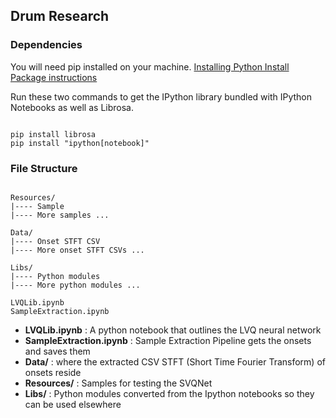 ## Drum Research


### Dependencies 
You will need pip installed on your machine. [Installing Python Install Package instructions](https://pip.pypa.io/en/latest/installing.html)

Run these two commands to get the IPython library bundled with IPython Notebooks as well as Librosa.

```

pip install librosa
pip install "ipython[notebook]"

```

### File Structure

```

Resources/
|---- Sample
|---- More samples ...

Data/
|---- Onset STFT CSV
|---- More onset STFT CSVs ...

Libs/
|---- Python modules 
|---- More python modules ...

LVQLib.ipynb
SampleExtraction.ipynb

```

- __LVQLib.ipynb__ : A python notebook that outlines the LVQ neural network
- __SampleExtraction.ipynb__ : Sample Extraction Pipeline gets the onsets and saves them
- __Data/__ : where the extracted CSV STFT (Short Time Fourier Transform) of onsets reside
- __Resources/__ : Samples for testing the SVQNet
- __Libs/__ : Python modules converted from the Ipython notebooks so they can be used elsewhere
